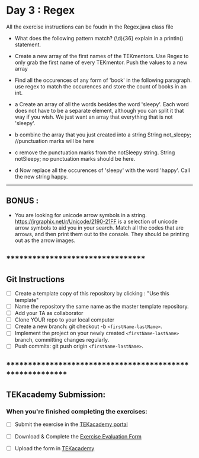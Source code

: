 **<h1>Day 3 : Regex</h1>**

All the exercise instructions can be foudn in the Regex.java class file

* What does the following pattern match? (\d){36} explain in a println() statement.

* Create a new array of the first names of the TEKmentors.  Use Regex to only grab the first name of every TEKmentor.  Push the values to a new array

* Find all the occurences of any form of 'book' in the following paragraph. use regex to match the occurences and store the count of books in an int.

* a Create an array of all the words besides the word 'sleepy'.  Each word does not have to be a separate element, although you can split it that way if you wish.  We just want an array that everything that is not 'sleepy'.  

* b combine the array that you just created into a string
String not_sleepy; //punctuation marks will be here

* c remove the punctuation marks from the notSleepy string.
String notSleepy; no punctuation marks should be here.

* d Now replace all the occurences of 'sleepy' with the word 'happy'.  Call the new string happy.  

*******************************************************
<h2>BONUS : </h2>

* You are looking for unicode arrow symbols in a string.  https://jrgraphix.net/r/Unicode/2190-21FF is a selection of unicode arrow symbols to aid you in your search.  Match all the codes that are arrows, and then print them out to the console.  They should be printing out as the arrow images.


## ********************************
## Git Instructions
- [ ] Create a template copy of this repository by clicking : "Use this template"
- [ ] Name the repository the same name as the master template repository.
- [ ] Add your TA as collaborator
- [ ] Clone YOUR repo to your local computer
- [ ] Create a new branch: git checkout -b `<firstName-lastName>`.
- [ ] Implement the project on your newly created `<firstName-lastName>` branch, committing changes regularly.
- [ ] Push commits: git push origin `<firstName-lastName>`.
## ********************************************************
<h2>TEKacademy Submission: </h2>
<h3>When you're finished completing the exercises:</h3>

- [ ] Submit the exercise in the [TEKacademy portal](https://bit.ly/TEKacademy)
  
- [ ] Download & Complete the [Exercise Evaluation Form](https://bit.ly/TEKacademy)
  
- [ ] Upload the form in [TEKacademy](https://bit.ly/TEKacademy)